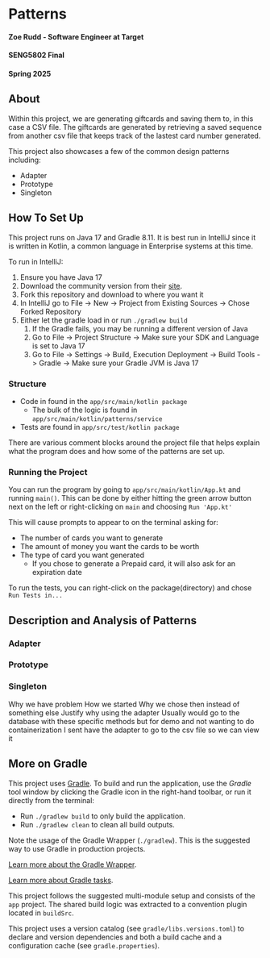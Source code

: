 # Patterns

#### Zoe Rudd - Software Engineer at Target
#### SENG5802 Final
#### Spring 2025

## About
Within this project, we are generating giftcards and saving them to, in this case a CSV file. The giftcards are generated
by retrieving a saved sequence from another csv file that keeps track of the lastest card number generated.

This project also showcases a few of the common design patterns including:
 - Adapter
 - Prototype
 - Singleton

## How To Set Up
This project runs on Java 17 and Gradle 8.11. It is best run in IntelliJ since it is written in Kotlin, a common
language in Enterprise systems at this time. 

To run in IntelliJ: 
1. Ensure you have Java 17
2. Download the community version from their [site](https://www.jetbrains.com/idea/).
3. Fork this repository and download to where you want it
4. In IntelliJ go to File -> New -> Project from Existing Sources -> Chose Forked Repository
5. Either let the gradle load in or run `./gradlew build`
   1. If the Gradle fails, you may be running a different version of Java
   2. Go to File -> Project Structure -> Make sure your SDK and Language is set to Java 17
   3. Go to File -> Settings -> Build, Execution Deployment -> Build Tools -> Gradle -> Make sure your Gradle JVM is Java 17

### Structure
 - Code in found in the `app/src/main/kotlin package`
   - The bulk of the logic is found in `app/src/main/kotlin/patterns/service`
 - Tests are found in `app/src/test/kotlin package`

There are various comment blocks around the project file that helps explain what the program does and how some of the patterns
are set up.


### Running the Project
You can run the program by going to `app/src/main/kotlin/App.kt` and running `main()`. 
This can be done by either hitting the green arrow button next on the left or right-clicking on `main` and choosing `Run 'App.kt'`

This will cause prompts to appear to on the terminal asking for:
 - The number of cards you want to generate
 - The amount of money you want the cards to be worth
 - The type of card you want generated
   - If you chose to generate a Prepaid card, it will also ask for an expiration date

To run the tests, you can right-click on the package(directory) and chose `Run Tests in...`

## Description and Analysis of Patterns
### Adapter
### Prototype
### Singleton

Why we have problem
How we started
Why we chose then instead of something else
Justify why using the adapter
    Usually would go to the database with these specific methods but for demo and not wanting to do containerization
    I sent have the adapter to go to the csv file so we can view it


## More on Gradle 

This project uses [Gradle](https://gradle.org/).
To build and run the application, use the *Gradle* tool window by clicking the Gradle icon in the right-hand toolbar,
or run it directly from the terminal:

* Run `./gradlew build` to only build the application.
* Run `./gradlew clean` to clean all build outputs.

Note the usage of the Gradle Wrapper (`./gradlew`).
This is the suggested way to use Gradle in production projects.

[Learn more about the Gradle Wrapper](https://docs.gradle.org/current/userguide/gradle_wrapper.html).

[Learn more about Gradle tasks](https://docs.gradle.org/current/userguide/command_line_interface.html#common_tasks).

This project follows the suggested multi-module setup and consists of the `app` project.
The shared build logic was extracted to a convention plugin located in `buildSrc`.

This project uses a version catalog (see `gradle/libs.versions.toml`) to declare and version dependencies
and both a build cache and a configuration cache (see `gradle.properties`).